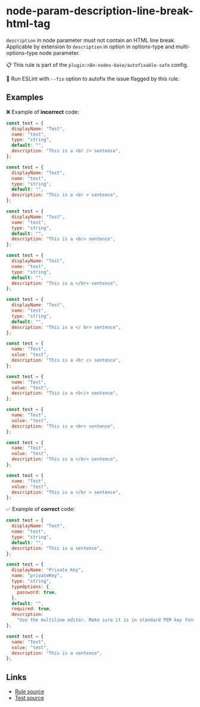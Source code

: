 [//]: # "File generated from a template. Do not edit this file directly."

# node-param-description-line-break-html-tag

`description` in node parameter must not contain an HTML line break. Applicable by extension to `description` in option in options-type and multi-options-type node parameter.

📋 This rule is part of the `plugin:n8n-nodes-base/autofixable-safe` config.

🔧 Run ESLint with `--fix` option to autofix the issue flagged by this rule.

## Examples

❌ Example of **incorrect** code:

```js
const test = {
  displayName: "Test",
  name: "test",
  type: "string",
  default: "",
  description: "This is a <br /> sentence",
};

const test = {
  displayName: "Test",
  name: "test",
  type: "string",
  default: "",
  description: "This is a <br > sentence",
};

const test = {
  displayName: "Test",
  name: "test",
  type: "string",
  default: "",
  description: "This is a <br> sentence",
};

const test = {
  displayName: "Test",
  name: "test",
  type: "string",
  default: "",
  description: "This is a </br> sentence",
};

const test = {
  displayName: "Test",
  name: "test",
  type: "string",
  default: "",
  description: "This is a </ br> sentence",
};

const test = {
  name: "Test",
  value: "test",
  description: "This is a <br /> sentence",
};

const test = {
  name: "Test",
  value: "test",
  description: "This is a <br/> sentence",
};

const test = {
  name: "Test",
  value: "test",
  description: "This is a <br> sentence",
};

const test = {
  name: "Test",
  value: "test",
  description: "This is a </br> sentence",
};

const test = {
  name: "Test",
  value: "test",
  description: "This is a </br > sentence",
};
```

✅ Example of **correct** code:

```js
const test = {
  displayName: "Test",
  name: "test",
  type: "string",
  default: "",
  description: "This is a sentence",
};

const test = {
  displayName: "Private Key",
  name: "privateKey",
  type: "string",
  typeOptions: {
    password: true,
  },
  default: "",
  required: true,
  description:
    "Use the multiline editor. Make sure it is in standard PEM key format:<br />-----BEGIN PRIVATE KEY-----<br />KEY DATA GOES HERE<br />-----END PRIVATE KEY-----",
};

const test = {
  name: "Test",
  value: "test",
  description: "This is a sentence",
};
```

## Links

- [Rule source](../../lib/rules/node-param-description-line-break-html-tag.ts)
- [Test source](../../tests/node-param-description-line-break-html-tag.test.ts)
